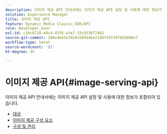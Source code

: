 ```yaml
---
description: 이미지 제공 API 안내서에는 이미지 제공 API 설정 및 사용에 대한 정보가 포함되어 있습니다.
solution: Experience Manager
title: 이미지 제공 API
feature: Dynamic Media Classic,SDK/API
role: Developer,User
exl-id: c2bc6728-e8c4-43f6-a3e7-33c9336774b2
source-git-commit: 206e4643e3926cb85b4be2189743578f88180be7
workflow-type: tm+mt
source-wordcount: '51'
ht-degree: 3%

---
```


# 이미지 제공 API{#image-serving-api}

이미지 제공 API 안내서에는 이미지 제공 API 설정 및 사용에 대한 정보가 포함되어 있습니다.

* [대상](c-intended-audience.md)
* [이미지 제공 구성 요소](r-components.md)
* [구성 및 관리](c-configuration-and-administration/c-configuration-and-administration.md)
